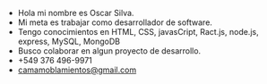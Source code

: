 -  Hola mi nombre es Oscar Silva.
-  Mi meta es trabajar como desarrollador de software.
-  Tengo conocimientos en HTML, CSS, javasCript, Ract.js, node.js, express, MySQL, MongoDB
-  Busco colaborar en algun proyecto de desarrollo.
-  +549 376 496-9971
-  camamoblamientos@gmail.com

